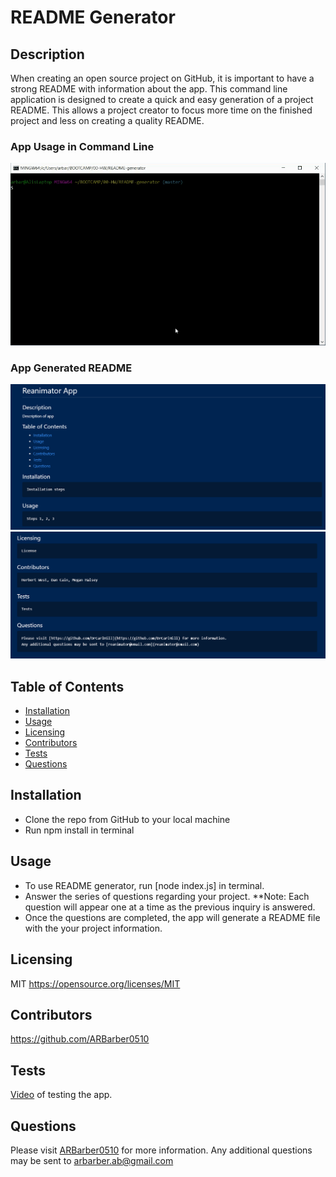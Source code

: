 
# README Generator

## Description
  When creating an open source project on GitHub, it is important to have a strong README with information about the app. This command line application is designed to create a quick and easy generation of a project README. This allows a project creator to focus more time on the finished project and less on creating a quality README.

### App Usage in Command Line
![working-app-example](./assets/working-app-example.gif)

### App Generated README
![readme-screenshot-1](./assets/readme-gen-1.PNG)
![readme-screenshot-2](./assets/readme-gen-3.PNG)

## Table of Contents
  * [Installation](#installation)
  * [Usage](#usage)
  * [Licensing](#licensing)
  * [Contributors](#contributors)
  * [Tests](#tests)
  * [Questions](#questions)
  
## Installation
* Clone the repo from GitHub to your local machine
* Run npm install in terminal

## Usage
* To use README generator, run [node index.js] in terminal.
* Answer the series of questions regarding your project. 
  **Note: Each question will appear one at a time as the previous inquiry is answered.
* Once the questions are completed, the app will generate a README file with the your project information.

## Licensing
MIT
https://opensource.org/licenses/MIT

## Contributors
https://github.com/ARBarber0510

## Tests
[Video](https://drive.google.com/file/d/1VyhBwT2HkbOAXhM9Eky7y3PcyfMJi4Gq/view?usp=sharing) of testing the app.

## Questions
Please visit [ARBarber0510](https://github.com/ARBarber0510) for more information.
Any additional questions may be sent to [arbarber.ab@gmail.com](arbarber.ab@gmail.com)
    